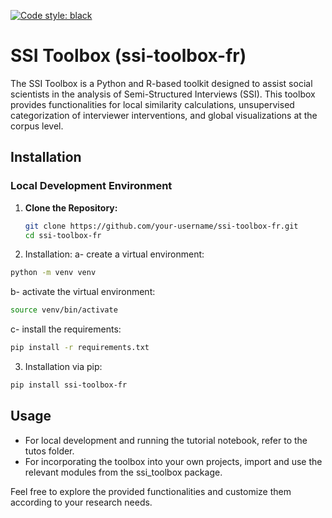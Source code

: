 [![Code style: black](https://img.shields.io/badge/code%20style-black-000000.svg)](https://github.com/psf/black)


# SSI Toolbox (ssi-toolbox-fr)


The SSI Toolbox is a Python and R-based toolkit designed to assist social scientists in the analysis of Semi-Structured Interviews (SSI). This toolbox provides functionalities for local similarity calculations, unsupervised categorization of interviewer interventions, and global visualizations at the corpus level.

## Installation

### Local Development Environment

1. **Clone the Repository:**
   ```bash
   git clone https://github.com/your-username/ssi-toolbox-fr.git
   cd ssi-toolbox-fr


2. Installation:
a- create a virtual environment: 
```bash
python -m venv venv
```
b- activate the virtual environment: 
```bash
source venv/bin/activate
```
c- install the requirements: 
```bash
pip install -r requirements.txt
```

3. Installation via pip:
```bash
pip install ssi-toolbox-fr
```


## Usage


- For local development and running the tutorial notebook, refer to the tutos folder.
- For incorporating the toolbox into your own projects, import and use the relevant modules from the ssi_toolbox package.

Feel free to explore the provided functionalities and customize them according to your research needs.
